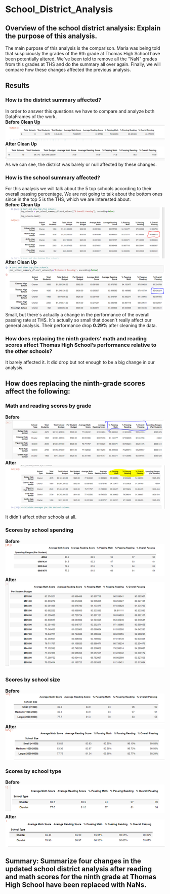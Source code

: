 # School_District_Analysis
## Overview of the school district analysis: Explain the purpose of this analysis.
The main purpose of this analysis is the comparison. Maria was being told that suspiciously the grades of the 9th grade at Thomas High School have been potentially altered. We´ve been told to remove all the "NaN" grades from this grades at THS and do the summary all over again. Finally, we will compare how these changes affected the previous analysis.

## Results

### How is the district summary affected?
In order to answer this questions we have to compare and analyze both DataFrames of the work.  
**Before Clean Up**  
![Before district summary](https://github.com/ManuelRuizF/School_District_Analysis/blob/main/resources/DistrictSum_before.PNG)  
**After Clean Up**
![After district summary](https://github.com/ManuelRuizF/School_District_Analysis/blob/main/resources/DistrictSum_After.PNG)  
As we can see, the district was barely or null affected by these changes.
### How is the school summary affected?  
For this analysis we will talk about the 5 top schools according to their overall passing percentage. We are not going to talk about the bottom ones since in the top 5 is the THS, which we are interested about.  
**Before Clean Up**   
![School_Sum](https://github.com/ManuelRuizF/School_District_Analysis/blob/main/resources/SchoolSum_Before.PNG)  
**After Clean Up**  
![SchoolSum_After](https://github.com/ManuelRuizF/School_District_Analysis/blob/main/resources/SchoolSum_After.PNG)  
Small, but there´s actually a change in the performance of the overall passing rate at THS. It´s actually so small that doesn´t really affect our general analysis. Their performance drop **0.29%** after cleaning the data.  


### How does replacing the ninth graders’ math and reading scores affect Thomas High School’s performance relative to the other schools?  
It barely affected it. It did drop but not enough to be a big change in our analysis.  
## How does replacing the ninth-grade scores affect the following:  
### Math and reading scores by grade  
**Before**  
![grades_before](https://github.com/ManuelRuizF/School_District_Analysis/blob/main/resources/Before_grades.PNG)  
**After**  
![grades_after](https://github.com/ManuelRuizF/School_District_Analysis/blob/main/resources/After_grades.PNG)  

It didn´t affect other schools at all.  

### Scores by school spending
**Before** 
![spendingbefore](https://github.com/ManuelRuizF/School_District_Analysis/blob/main/resources/spendingbefore.PNG)
**After**  
![spendingafter](https://github.com/ManuelRuizF/School_District_Analysis/blob/main/resources/spendingafter.PNG)
### Scores by school size  
**Before**  
![sizebefore](https://github.com/ManuelRuizF/School_District_Analysis/blob/main/resources/schoolsizebefore.PNG)
**After**  
![sizeafter](https://github.com/ManuelRuizF/School_District_Analysis/blob/main/resources/schoolsizeafter.PNG)
### Scores by school type  
**Before**  
![typebefore](https://github.com/ManuelRuizF/School_District_Analysis/blob/main/resources/schooltypebefore.PNG)
**After**  
![typeafter](https://github.com/ManuelRuizF/School_District_Analysis/blob/main/resources/schooltypeafter.PNG)
## Summary: Summarize four changes in the updated school district analysis after reading and math scores for the ninth grade at Thomas High School have been replaced with NaNs.
